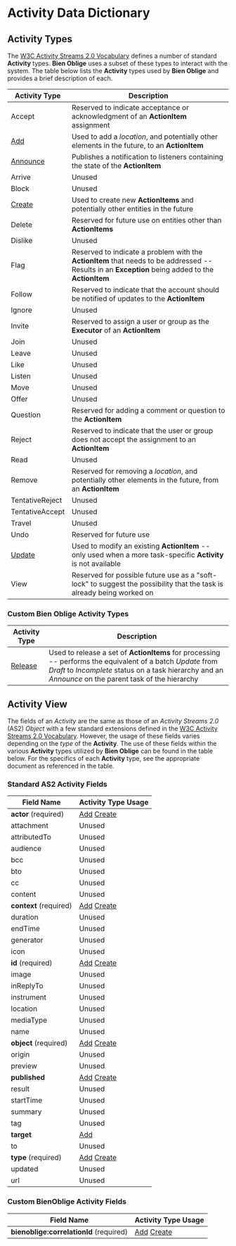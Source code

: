 # Activity Data Dictionary

## Activity Types

The [W3C Activity Streams 2.0 Vocabulary](https://w3c.github.io/activitystreams/vocabulary/) defines a number of standard **Activity** types. **Bien Oblige** uses a subset of these types to interact with the system. The table below lists the **Activity** types used by **Bien Oblige** and provides a brief description of each.

| Activity Type | Description |
| ------ | ------ |
| Accept | Reserved to indicate acceptance or acknowledgment of an **ActionItem** assignment |
| [Add](Activity-Add.md) | Used to add a *location*, and potentially other elements in the future, to an **ActionItem** |
| [Announce](Activity-Announce.md) | Publishes a notification to listeners containing the state of the **ActionItem** |
| Arrive | Unused |
| Block | Unused |
| [Create](Activity-Create.md) | Used to create new **ActionItems** and potentially other entities in the future |
| Delete | Reserved for future use on entities other than **ActionItems** |
| Dislike | Unused |
| Flag   | Reserved to indicate a problem with the **ActionItem** that needs to be addressed -- Results in an **Exception** being added to the **ActionItem** |
| Follow | Reserved to indicate that the account should be notified of updates to the **ActionItem** |
| Ignore | Unused |
| Invite | Reserved to assign a user or group as the **Executor** of an **ActionItem** |
| Join   | Unused |
| Leave  | Unused |
| Like   | Unused |
| Listen | Unused |
| Move   | Unused |
| Offer  | Unused |
| Question | Reserved for adding a comment or question to the **ActionItem** |
| Reject | Reserved to indicate that the user or group does not accept the assignment to an **ActionItem** |
| Read   | Unused |
| Remove | Reserved for removing a *location*, and potentially other elements in the future, from an **ActionItem** |
| TentativeReject | Unused |
| TentativeAccept | Unused |
| Travel | Unused |
| Undo   | Reserved for future use |
| [Update](Activity-Update.md) | Used to modify an existing **ActionItem** -- only used when a more task-specific **Activity** is not available |
| View   | Reserved for possible future use as a "soft-lock" to suggest the possibility that the task is already being worked on |

### Custom Bien Oblige Activity Types

| Activity Type | Description |
| ------ | ------ |
| [Release](Activity-Release.md) | Used to release a set of **ActionItems** for processing -- performs the equivalent of a batch *Update* from *Draft* to *Incomplete* status on a task hierarchy and an *Announce* on the parent task of the hierarchy |

## Activity View

The fields of an *Activity* are the same as those of an *Activity Streams 2.0* (AS2) *Object* with a few standard extensions defined in the [W3C Activity Streams 2.0 Vocabulary](https://w3c.github.io/activitystreams/vocabulary/). However, the usage of these fields varies depending on the *type* of the **Activity**. The use of these fields within the various **Activity** types utilized by **Bien Oblige** can be found in the table below. For the specifics of each **Activity** type, see the appropriate document as referenced in the table.

### Standard AS2 Activity Fields

| Field Name | Activity Type Usage |
| ------ | ------ |
| **actor** (required) | [Add](Activity-Add.md) [Create](Activity-Create.md) |
| attachment | Unused |
| attributedTo | Unused |
| audience | Unused |
| bcc | Unused |
| bto | Unused |
| cc | Unused |
| content | Unused |
| **context** (required) | [Add](Activity-Add.md) [Create](Activity-Create.md) |
| duration | Unused |
| endTime | Unused |
| generator | Unused |
| icon | Unused |
| **id** (required) | [Add](Activity-Add.md) [Create](Activity-Create.md) |
| image | Unused |
| inReplyTo | Unused |
| instrument | Unused |
| location | Unused |
| mediaType | Unused |
| name | Unused |
| **object** (required) | [Add](Activity-Add.md) [Create](Activity-Create.md) |
| origin | Unused |
| preview | Unused |
| **published** | [Add](Activity-Add.md) [Create](Activity-Create.md) |
| result | Unused |
| startTime | Unused |
| summary | Unused |
| tag | Unused |
| **target** | [Add](Activity-Add.md) |
| to | Unused |
| **type** (required) | [Add](Activity-Add.md) [Create](Activity-Create.md) |
| updated | Unused |
| url | Unused |

### Custom BienOblige Activity Fields

| Field Name | Activity Type Usage |
| ------ | ------ |
| **bienoblige:correlationId** (required) | [Add](Activity-Add.md) [Create](Activity-Create.md) |
